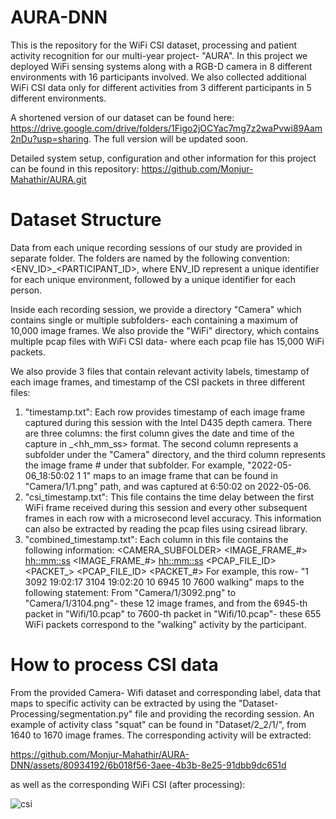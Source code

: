 # AURA-DNN
This is the repository for the WiFi CSI dataset, processing and patient activity recognition for our multi-year project- "AURA". In this project we deployed WiFi sensing systems along with a RGB-D camera in 8 different environments with 16 participants involved. We also collected additional WiFi CSI data only for different activities from 3 different participants in 5 different environments.

A shortened version of our dataset can be found here: https://drive.google.com/drive/folders/1Figo2jOCYac7mg7z2waPvwi89Aam2nDu?usp=sharing. The full version will be updated soon.

Detailed system setup, configuration and other information for this project can be found in this repository: https://github.com/Monjur-Mahathir/AURA.git

# Dataset Structure
Data from each unique recording sessions of our study are provided in separate folder. The folders are named by the following convention: <ENV_ID>_<PARTICIPANT_ID>, where ENV_ID represent a unique identifier for each unique environment, followed by a unique identifier for each person.

Inside each recording session, we provide a directory "Camera" which contains single or multiple subfolders- each containing a maximum of 10,000 image frames. We also provide the "WiFi" directory, which contains multiple pcap files with WiFi CSI data- where each pcap file has 15,000 WiFi packets.

We also provide 3 files that contain relevant activity labels, timestamp of each image frames, and timestamp of the CSI packets in three different files:
1. "timestamp.txt": Each row provides timestamp of each image frame captured during this session with the Intel D435 depth camera. There are three columns: the first column gives the date and time of the capture in <YYYY-MM-DD>_<hh_mm_ss> format. The second column represents a subfolder under the "Camera" directory, and the third column represents the image frame # under that subfolder. For example, "2022-05-06_18:50:02 1 1" maps to an image frame that can be found in "Camera/1/1.png" path, and was captured at 6:50:02 on 2022-05-06.
2. "csi_timestamp.txt": This file contains the time delay between the first WiFi frame received during this session and every other subsequent frames in each row with a microsecond level accuracy. This information can also be extracted by reading the pcap files using csiread library.
3. "combined_timestamp.txt": Each column in this file contains the following information:
   <CAMERA_SUBFOLDER> <IMAGE_FRAME_#> <hh::mm::ss> <IMAGE_FRAME_#> <hh::mm::ss> <PCAP_FILE_ID> <PACKET_> <PCAP_FILE_ID> <PACKET_#> <ACTIVITY>
   For example, this row- "1 3092 19:02:17 3104 19:02:20 10 6945 10 7600 walking" maps to the following statement: From "Camera/1/3092.png" to "Camera/1/3104.png"- these 12 image frames, and from the 6945-th packet in "Wifi/10.pcap" to 7600-th packet in "Wifi/10.pcap"- these 655 WiFi packets correspond to the "walking" activity by the participant.

# How to process CSI data
From the provided Camera- Wifi dataset and corresponding label, data that maps to specific activity can be extracted by using the "Dataset-Processing/segmentation.py" file and providing the recording session. An example of activity class "squat" can be found in "Dataset/2_2/1/", from 1640 to 1670 image frames. The corresponding activity will be extracted:

https://github.com/Monjur-Mahathir/AURA-DNN/assets/80934192/6b018f56-3aee-4b3b-8e25-91dbb9dc651d

as well as the corresponding WiFi CSI (after processing):

![csi](https://github.com/Monjur-Mahathir/AURA-DNN/assets/80934192/ff98d1cf-235c-44cd-b52d-338a23326564)
